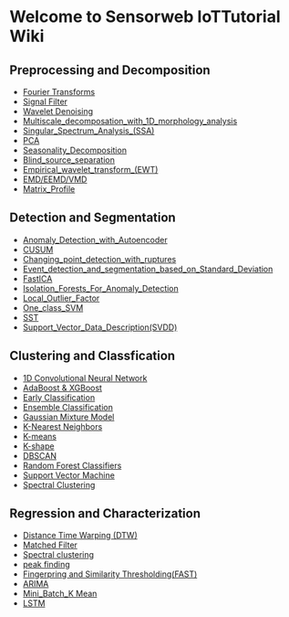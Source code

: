 # Welcome to Sensorweb IoTTutorial Wiki



## Preprocessing and Decomposition
* [Fourier Transforms](https://colab.research.google.com/github/iotanalytics/IoTTutorial/blob/main/code/preprocessing_and_decomposition/FourierTransform.ipynb)
* [Signal Filter](https://colab.research.google.com/github/iotanalytics/IoTTutorial/blob/main/code/preprocessing_and_decomposition/Signal_Filters.ipynb)
* [Wavelet Denoising](https://colab.research.google.com/github/iotanalytics/IoTTutorial/blob/main/code/preprocessing_and_decomposition/Wavelet_Denoising.ipynb)
* [Multiscale_decomposation_with_1D_morphology_analysis](https://colab.research.google.com/github/iotanalytics/IoTTutorial/blob/main/code/preprocessing_and_decomposition/Multiscale_decomposation_with_1D_morphology_analysis.ipynb)
* [Singular_Spectrum_Analysis_(SSA)](https://colab.research.google.com/github/iotanalytics/IoTTutorial/blob/main/code/preprocessing_and_decomposition/Singular_Spectrum_Analysis_(SSA).ipynb)
* [PCA](https://colab.research.google.com/github/iotanalytics/IoTTutorial/blob/main/code/preprocessing_and_decomposition/PCA.ipynb)
* [Seasonality_Decomposition](https://colab.research.google.com/github/iotanalytics/IoTTutorial/blob/main/code/preprocessing_and_decomposition/Seasonality_Decomposition.ipynb)
* [Blind_source_separation](https://colab.research.google.com/github/iotanalytics/IoTTutorial/blob/main/code/preprocessing_and_decomposition/Blind_source_separation.ipynb)
* [Empirical_wavelet_transform_(EWT)](https://colab.research.google.com/github/iotanalytics/IoTTutorial/blob/main/code/preprocessing_and_decomposition/Empirical_wavelet_transform_(EWT).ipynb)
* [EMD/EEMD/VMD](https://colab.research.google.com/github/iotanalytics/IoTTutorial/blob/main/code/preprocessing_and_decomposition/EMD_EEMD_vs_VMD.ipynb)
* [Matrix_Profile](https://colab.research.google.com/github/iotanalytics/IoTTutorial/blob/main/code/preprocessing_and_decomposition/Matrix_Profile.ipynb)
<!-- * [Orthogonal_Matching_Pursuit](https://colab.research.google.com/github/iotanalytics/IoTTutorial/blob/main/code/preprocessing_and_decomposition/Orthogonal_Matching_Pursuit.ipynb) -->


## Detection and Segmentation
* [Anomaly_Detection_with_Autoencoder](https://colab.research.google.com/github/iotanalytics/IoTTutorial/blob/main/code/detection_and_segmentation/Anomaly_Detection_with_Autoencoder_.ipynb)
* [CUSUM](https://colab.research.google.com/github/iotanalytics/IoTTutorial/blob/main/code/detection_and_segmentation/CUSUM.ipynb)
* [Changing_point_detection_with_ruptures](https://colab.research.google.com/github/iotanalytics/IoTTutorial/blob/main/code/detection_and_segmentation/Changing_point_detection_with_ruptures.ipynb)
* [Event_detection_and_segmentation_based_on_Standard_Deviation](https://colab.research.google.com/github/iotanalytics/IoTTutorial/blob/main/code/detection_and_segmentation/Event_detection_and_segmentation_based_on_Standard_Deviation.ipynb)
* [FastICA](https://colab.research.google.com/github/iotanalytics/IoTTutorial/blob/main/code/detection_and_segmentation/FastICA.ipynb)
* [Isolation_Forests_For_Anomaly_Detection](https://colab.research.google.com/github/iotanalytics/IoTTutorial/blob/main/code/detection_and_segmentation/Isolation_Forests_For_Anomaly_Detection.ipynb)
* [Local_Outlier_Factor](https://colab.research.google.com/github/iotanalytics/IoTTutorial/blob/main/code/detection_and_segmentation/Local_Outlier_Factor.ipynb)
* [One_class_SVM](https://colab.research.google.com/github/iotanalytics/IoTTutorial/blob/main/code/detection_and_segmentation/One_class_SVM.ipynb)
* [SST](https://colab.research.google.com/github/iotanalytics/IoTTutorial/blob/main/code/detection_and_segmentation/SST.ipynb)
* [Support_Vector_Data_Description(SVDD)](https://colab.research.google.com/github/iotanalytics/IoTTutorial/blob/main/code/detection_and_segmentation/Support_Vector_Data_Description.ipynb)


## Clustering and Classfication
* [1D Convolutional Neural Network](https://colab.research.google.com/github/iotanalytics/IoTTutorial/blob/main/code/clustering_and_classification/1D_CNN.ipynb)
* [AdaBoost & XGBoost](https://colab.research.google.com/github/iotanalytics/IoTTutorial/blob/main/code/clustering_and_classification/AdaBoost_XGBoost.ipynb)
* [Early Classification](https://colab.research.google.com/github/iotanalytics/IoTTutorial/blob/main/code/clustering_and_classification/EarlyClassification.ipynb)
* [Ensemble Classification](https://colab.research.google.com/github/iotanalytics/IoTTutorial/blob/main/code/clustering_and_classification/EnsembleClassification.ipynb)
* [Gaussian Mixture Model](https://colab.research.google.com/github/iotanalytics/IoTTutorial/blob/main/code/clustering_and_classification/GMM.ipynb)
* [K-Nearest Neighbors](https://colab.research.google.com/github/iotanalytics/IoTTutorial/blob/main/code/clustering_and_classification/KNN.ipynb)
* [K-means](https://colab.research.google.com/github/iotanalytics/IoTTutorial/blob/main/code/clustering_and_classification/Kmeans.ipynb)
* [K-shape](https://colab.research.google.com/github/iotanalytics/IoTTutorial/blob/main/code/clustering_and_classification/Kshape.ipynb)
* [DBSCAN](https://github.com/iotanalytics/IoTTutorial/blob/89ed7dbca49e36a39886c379023041d2afb34763/code/clustering_and_classification/DBSCAN.ipynb)
* [Random Forest Classifiers](https://colab.research.google.com/github/iotanalytics/IoTTutorial/blob/main/code/clustering_and_classification/RandomForrestClassifiers.ipynb)
* [Support Vector Machine](https://colab.research.google.com/github/iotanalytics/IoTTutorial/blob/main/code/clustering_and_classification/SVM.ipynb)
* [Spectral Clustering](https://colab.research.google.com/github/iotanalytics/IoTTutorial/blob/main/code/clustering_and_classification/SpectralClustering.ipynb)

<!-- ## Prediction -->


## Regression and Characterization
* [Distance Time Warping (DTW)](https://colab.research.google.com/github/iotanalytics/IoTTutorial/blob/main/code/regression_and_characterization/DTW.ipynb)
* [Matched Filter](https://colab.research.google.com/github/iotanalytics/IoTTutorial/blob/main/code/regression_and_characterization/matched_filter.ipynb)
* [Spectral clustering](https://colab.research.google.com/github/iotanalytics/IoTTutorial/blob/main/code/regression_and_characterization/spectral_clustering.ipynb)
* [peak finding](https://colab.research.google.com/github/iotanalytics/IoTTutorial/blob/main/code/regression_and_characterization/peak_finding.ipynb)
* [Fingerpring and Similarity Thresholding(FAST)](https://colab.research.google.com/github/iotanalytics/IoTTutorial/blob/main/code/regression_and_characterization/FAST.ipynb)
* [ARIMA](https://colab.research.google.com/github/iotanalytics/IoTTutorial/blob/main/code/detection_and_segmentation/ARIMA.ipynb)
* [Mini_Batch_K Mean](https://colab.research.google.com/github/iotanalytics/IoTTutorial/blob/main/code/prediction/Mini_Batch_Mean.ipynb)
* [LSTM](https://colab.research.google.com/github/iotanalytics/IoTTutorial/blob/main/code/regression_and_characterization/LSTM.ipynb)




<!-- You can use the [editor on GitHub](https://github.com/iotanalytics/IoTTutorial/edit/main/docs/index.md) to maintain and preview the content for your website in Markdown files.

Whenever you commit to this repository, GitHub Pages will run [Jekyll](https://jekyllrb.com/) to rebuild the pages in your site, from the content in your Markdown files.

### Markdown

Markdown is a lightweight and easy-to-use syntax for styling your writing. It includes conventions for

```markdown
Syntax highlighted code block

# Header 1
## Header 2
### Header 3

- Bulleted
- List

1. Numbered
2. List

**Bold** and _Italic_ and `Code` text

[Link](url) and ![Image](src)
```

For more details see [GitHub Flavored Markdown](https://guides.github.com/features/mastering-markdown/).

### Jekyll Themes

Your Pages site will use the layout and styles from the Jekyll theme you have selected in your [repository settings](https://github.com/iotanalytics/IoTTutorial/settings/pages). The name of this theme is saved in the Jekyll `_config.yml` configuration file.

### Support or Contact

Having trouble with Pages? Check out our [documentation](https://docs.github.com/categories/github-pages-basics/) or [contact support](https://support.github.com/contact) and we’ll help you sort it out. -->
